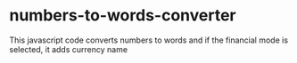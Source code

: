 # numbers-to-words-converter
This javascript code converts numbers to words and if the financial mode is selected, it adds currency name
